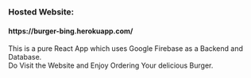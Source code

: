 <h3>Hosted Website: <h4>https://burger-bing.herokuapp.com/</h4></h3>

This is a pure React App which uses Google Firebase as a Backend and Database.
<br>
Do Visit the Website and Enjoy Ordering Your delicious Burger.



